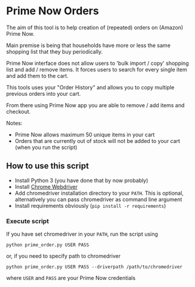 # Prime Now Orders

The aim of this tool is to help creation of (repeated) orders on (Amazon) Prime Now.

Main premise is being that households have more or less the same shopping list that they buy periodically.

Prime Now interface does not allow users to 'bulk import / copy' shopping list and add / remove items. It forces users
to search for every single item and add them to the cart.

This tools uses your "Order History" and allows you to copy multiple previous orders into your cart.

From there using Prime Now app you are able to remove / add items and checkout.


Notes:
- Prime Now allows maximum 50 unique items in your cart
- Orders that are currently out of stock will not be added to your cart (when you run the script)


## How to use this script

- Install Python 3 (you  have done that by now probably)  
- Install [Chrome Webdriver](https://chromedriver.chromium.org/downloads) 
- Add chromedriver installation directory to your `PATH`. This is optional, alternatively you can pass chromedriver
as command line argument
- Install requirements obviously (`pip install -r requirements`)
### Execute script

If you have set chromedriver in your `PATH`, run the script using
```
python prime_order.py USER PASS 
```
or, if you need to specify path to chromedriver
```
python prime_order.py USER PASS --driverpath /path/to/chromedriver
```
where `USER` and `PASS` are your Prime Now credentials 




